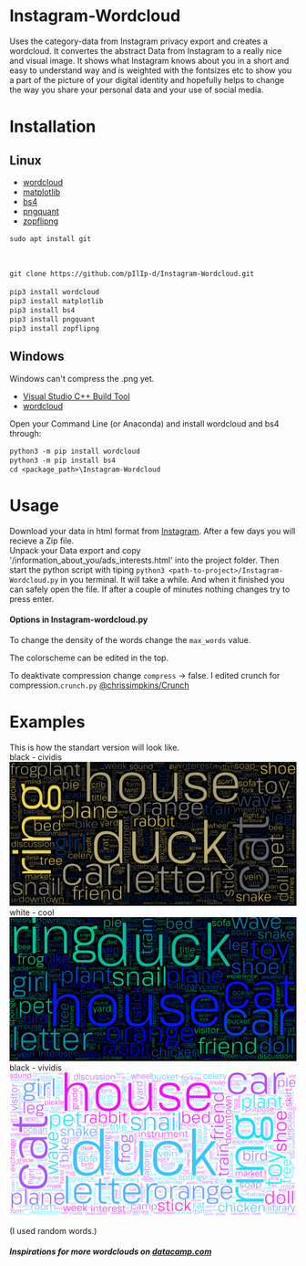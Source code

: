# Instagram-Wordcloud
  Uses the category-data from Instagram privacy export and creates a wordcloud. It convertes the abstract Data from Instagram to a really nice and visual image. It shows what Instagram knows about you in a short and easy to understand way and is weighted with the fontsizes etc to show you a part of the picture of your digital identity and hopefully helps to change the way you share your personal data and your use of social media.

# Installation
  ## Linux 
   + [wordcloud](https://github.com/amueller/word_cloud)
   + [matplotlib](https://github.com/matplotlib/matplotlib)
   + [bs4](https://beautiful-soup-4.readthedocs.io/en/latest/)
   + [pngquant](https://github.com/kornelski/pngquant)
   + [zopflipng](https://github.com/chrissimpkins/zopfli)
   
    sudo apt install git
   <br>
   
    git clone https://github.com/pIlIp-d/Instagram-Wordcloud.git
    
    pip3 install wordcloud
    pip3 install matplotlib
    pip3 install bs4
    pip3 install pngquant
    pip3 install zopflipng
  ## Windows
  Windows can't compress the .png yet.
   + [Visual Studio C++ Build Tool](https://docs.microsoft.com/de-de/visualstudio/install/install-visual-studio?view=vs-2019)
   + [wordcloud](https://github.com/amueller/word_cloud)
   
   Open your Command Line (or Anaconda) and install wordcloud and bs4 through: 
   
    python3 -m pip install wordcloud
    python3 -m pip install bs4
    cd <package_path>\Instagram-Wordcloud
  
# Usage
  Download your data in html format from [Instagram](https://www.instagram.com/download/request/).
  After a few days you will recieve a Zip file.<br>
  Unpack your Data export and copy '/information_about_you/ads_interests.html' into the project folder.
  Then start the python script with tiping `python3 <path-to-project>/Instagram-Wordcloud.py` in you terminal.
  It will take a while. And when it finished you can safely open the file. If after a couple of minutes nothing changes try to press enter.
  
  #### Options in Instagram-wordcloud.py

  To change the density of the words change the `max_words` value.
  
  The colorscheme can be edited in the top. 
  
  To deaktivate compression change `compress` -> false.
  I edited crunch for compression.`crunch.py` [@chrissimpkins/Crunch](https://github.com/chrissimpkins/Crunch)
  
# Examples

This is how the standart version will look like.<br>
black - cividis
![example wordcloud](./Examples/random_example_01.png)
white - cool
![example wordcloud](./Examples/random_example_02.png)
black - vividis
![example wordcloud](./Examples/random_example_03.png)


(I used random words.)

##### Inspirations for more wordclouds on [datacamp.com](https://www.datacamp.com/community/tutorials/wordcloud-python)
